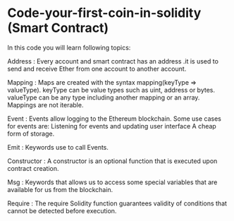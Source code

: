 # Code-your-first-coin-in-solidity (Smart Contract)

In this code you will learn following topics:

Address : Every account and smart contract has an address .it is used to send and receive Ether from one account to another account.

Mapping : Maps are created with the syntax mapping(keyType => valueType).
          keyType can be value types such as uint, address or bytes.
          valueType can be any type including another mapping or an array.
          Mappings are not iterable.

Event : Events allow logging to the Ethereum blockchain. Some use cases for events are:
        Listening for events and updating user interface
        A cheap form of storage.
        
Emit : Keywords use to call Events.

Constructor : A constructor is an optional function that is executed upon contract creation.

Msg : Keywords that allows us to access some special variables that are available for us from the blockchain.

Require : The require Solidity function guarantees validity of conditions that cannot be detected before execution.
